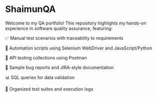 # ShaimunQA
Welcome to my QA portfolio!
This repository highlights my hands-on experience in software quality assurance, featuring:

✅ Manual test scenarios with traceability to requirements

🤖 Automation scripts using Selenium WebDriver and JavaScript/Python

🧪 API testing collections using Postman

🐞 Sample bug reports and JIRA-style documentation

📊 SQL queries for data validation

📂 Organized test suites and execution logs

